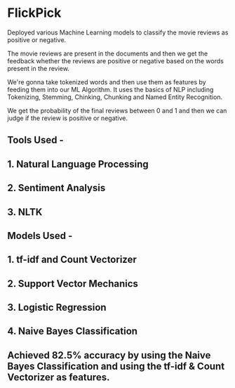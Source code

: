 # FlickPick

Deployed various Machine Learning models to classify the movie reviews as positive or negative. 

The movie reviews are present in the documents and then we get the feedback whether the reviews are positive or negative based on the words present in the review. 

We're gonna take tokenized words and then use them as features by feeding them into our ML Algorithm. It uses the basics of NLP including Tokenizing, Stemming, Chinking, Chunking and Named Entity Recognition.  

We get the probability of the final reviews between 0 and 1 and then we can judge if the review is positive or negative.

## Tools Used -
## 1. Natural Language Processing 
## 2. Sentiment Analysis
## 3. NLTK

## Models Used - 
## 1. tf-idf and Count Vectorizer 
## 2. Support Vector Mechanics 
## 3. Logistic Regression
## 4. Naive Bayes Classification 

## Achieved 82.5% accuracy by using the Naive Bayes Classification and using the tf-idf & Count Vectorizer as features.
